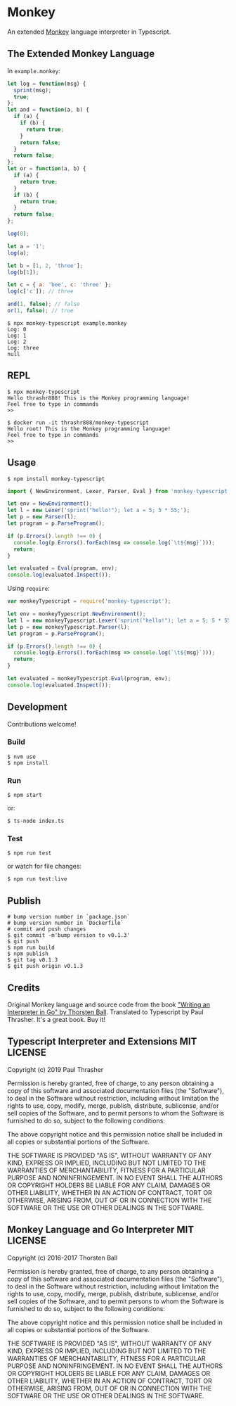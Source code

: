 # Monkey

An extended [Monkey](https://interpreterbook.com/) language interpreter in Typescript.

## The Extended Monkey Language

In `example.monkey`:

```javascript
let log = function(msg) {
  sprint(msg);
  true;
};
let and = function(a, b) {
  if (a) {
    if (b) {
      return true;
    }
    return false;
  }
  return false;
};
let or = function(a, b) {
  if (a) {
    return true;
  }
  if (b) {
    return true;
  }
  return false;
};

log(0);

let a = '1';
log(a);

let b = [1, 2, 'three'];
log(b[1]);

let c = { a: 'bee', c: 'three' };
log(c['c']); // three

and(1, false); // false
or(1, false); // true
```

    $ npx monkey-typescript example.monkey
    Log: 0
    Log: 1
    Log: 2
    Log: three
    null

## REPL

    $ npx monkey-typescript
    Hello thrashr888! This is the Monkey programming language!
    Feel free to type in commands
    >>

    $ docker run -it thrashr888/monkey-typescript
    Hello root! This is the Monkey programming language!
    Feel free to type in commands
    >>

## Usage

    $ npm install monkey-typescript

```typescript
import { NewEnvironment, Lexer, Parser, Eval } from 'monkey-typescript';

let env = NewEnvironment();
let l = new Lexer('sprint("hello!"); let a = 5; 5 * 55;');
let p = new Parser(l);
let program = p.ParseProgram();

if (p.Errors().length !== 0) {
  console.log(p.Errors().forEach(msg => console.log(`\t${msg}`)));
  return;
}

let evaluated = Eval(program, env);
console.log(evaluated.Inspect());
```

Using `require`:

```javascript
var monkeyTypescript = require('monkey-typescript');

let env = monkeyTypescript.NewEnvironment();
let l = new monkeyTypescript.Lexer('sprint("hello!"); let a = 5; 5 * 55;');
let p = new monkeyTypescript.Parser(l);
let program = p.ParseProgram();

if (p.Errors().length !== 0) {
  console.log(p.Errors().forEach(msg => console.log(`\t${msg}`)));
  return;
}

let evaluated = monkeyTypescript.Eval(program, env);
console.log(evaluated.Inspect());
```

## Development

Contributions welcome!

### Build

    $ nvm use
    $ npm install

### Run

    $ npm start

or:

    $ ts-node index.ts

### Test

    $ npm run test

or watch for file changes:

    $ npm run test:live

## Publish

    # bump version number in `package.json`
    # bump version number in `Dockerfile`
    # commit and push changes
    $ git commit -m'bump version to v0.1.3'
    $ git push
    $ npm run build
    $ npm publish
    $ git tag v0.1.3
    $ git push origin v0.1.3

## Credits

Original Monkey language and source code from the book ["Writing an Interpreter
in Go" by Thorsten Ball](https://interpreterbook.com/). Translated to Typescript
by Paul Thrasher. It's a great book. Buy it!

## Typescript Interpreter and Extensions MIT LICENSE

Copyright (c) 2019 Paul Thrasher

Permission is hereby granted, free of charge, to any person obtaining a copy
of this software and associated documentation files (the "Software"), to deal
in the Software without restriction, including without limitation the rights
to use, copy, modify, merge, publish, distribute, sublicense, and/or sell
copies of the Software, and to permit persons to whom the Software is
furnished to do so, subject to the following conditions:

The above copyright notice and this permission notice shall be included in all
copies or substantial portions of the Software.

THE SOFTWARE IS PROVIDED "AS IS", WITHOUT WARRANTY OF ANY KIND, EXPRESS OR
IMPLIED, INCLUDING BUT NOT LIMITED TO THE WARRANTIES OF MERCHANTABILITY,
FITNESS FOR A PARTICULAR PURPOSE AND NONINFRINGEMENT. IN NO EVENT SHALL THE
AUTHORS OR COPYRIGHT HOLDERS BE LIABLE FOR ANY CLAIM, DAMAGES OR OTHER
LIABILITY, WHETHER IN AN ACTION OF CONTRACT, TORT OR OTHERWISE, ARISING FROM,
OUT OF OR IN CONNECTION WITH THE SOFTWARE OR THE USE OR OTHER DEALINGS IN THE
SOFTWARE.

## Monkey Language and Go Interpreter MIT LICENSE

Copyright (c) 2016-2017 Thorsten Ball

Permission is hereby granted, free of charge, to any person obtaining a copy
of this software and associated documentation files (the "Software"), to deal
in the Software without restriction, including without limitation the rights
to use, copy, modify, merge, publish, distribute, sublicense, and/or sell
copies of the Software, and to permit persons to whom the Software is
furnished to do so, subject to the following conditions:

The above copyright notice and this permission notice shall be included in all
copies or substantial portions of the Software.

THE SOFTWARE IS PROVIDED "AS IS", WITHOUT WARRANTY OF ANY KIND, EXPRESS OR
IMPLIED, INCLUDING BUT NOT LIMITED TO THE WARRANTIES OF MERCHANTABILITY,
FITNESS FOR A PARTICULAR PURPOSE AND NONINFRINGEMENT. IN NO EVENT SHALL THE
AUTHORS OR COPYRIGHT HOLDERS BE LIABLE FOR ANY CLAIM, DAMAGES OR OTHER
LIABILITY, WHETHER IN AN ACTION OF CONTRACT, TORT OR OTHERWISE, ARISING FROM,
OUT OF OR IN CONNECTION WITH THE SOFTWARE OR THE USE OR OTHER DEALINGS IN THE
SOFTWARE.
